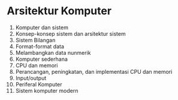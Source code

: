 # Arsitektur Komputer
1. Komputer dan sistem
2. Konsep-konsep sistem dan arsitektur sistem
3. Sistem Bilangan
4. Format-format data
5. Melambangkan data nunmerik
6. Komputer sederhana
7. CPU dan memori
8. Perancangan, peningkatan, dan implementasi CPU dan memori
9. Input/output
10. Periferal Komputer
11. Sistem komputer modern
